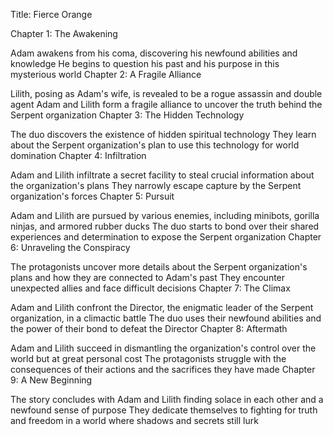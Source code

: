 Title: Fierce Orange

Chapter 1: The Awakening

Adam awakens from his coma, discovering his newfound abilities and knowledge
He begins to question his past and his purpose in this mysterious world
Chapter 2: A Fragile Alliance

Lilith, posing as Adam's wife, is revealed to be a rogue assassin and double agent
Adam and Lilith form a fragile alliance to uncover the truth behind the Serpent organization
Chapter 3: The Hidden Technology

The duo discovers the existence of hidden spiritual technology
They learn about the Serpent organization's plan to use this technology for world domination
Chapter 4: Infiltration

Adam and Lilith infiltrate a secret facility to steal crucial information about the organization's plans
They narrowly escape capture by the Serpent organization's forces
Chapter 5: Pursuit

Adam and Lilith are pursued by various enemies, including minibots, gorilla ninjas, and armored rubber ducks
The duo starts to bond over their shared experiences and determination to expose the Serpent organization
Chapter 6: Unraveling the Conspiracy

The protagonists uncover more details about the Serpent organization's plans and how they are connected to Adam's past
They encounter unexpected allies and face difficult decisions
Chapter 7: The Climax

Adam and Lilith confront the Director, the enigmatic leader of the Serpent organization, in a climactic battle
The duo uses their newfound abilities and the power of their bond to defeat the Director
Chapter 8: Aftermath

Adam and Lilith succeed in dismantling the organization's control over the world but at great personal cost
The protagonists struggle with the consequences of their actions and the sacrifices they have made
Chapter 9: A New Beginning

The story concludes with Adam and Lilith finding solace in each other and a newfound sense of purpose
They dedicate themselves to fighting for truth and freedom in a world where shadows and secrets still lurk
